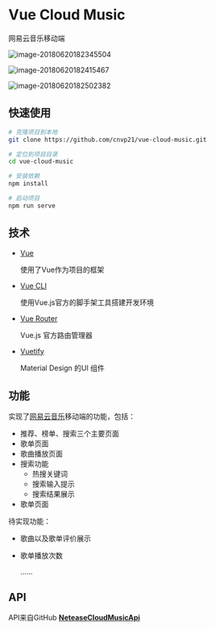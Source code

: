 # Vue Cloud Music

网易云音乐移动端

![image-20180620182345504](/var/folders/qm/00f8gxrd5f12dfxdmknkxvz80000gn/T/abnerworks.Typora/image-20180620182345504.png)

![image-20180620182415467](/var/folders/qm/00f8gxrd5f12dfxdmknkxvz80000gn/T/abnerworks.Typora/image-20180620182415467.png)

![image-20180620182502382](/var/folders/qm/00f8gxrd5f12dfxdmknkxvz80000gn/T/abnerworks.Typora/image-20180620182502382.png)

## 快速使用

```bash
# 克隆项目到本地
git clone https://github.com/cnvp21/vue-cloud-music.git

# 定位到项目目录
cd vue-cloud-music

# 安装依赖
npm install

# 启动项目
npm run serve
```



## 技术

- [Vue](https://vuejs.org/)

  使用了Vue作为项目的框架

- [Vue CLI](https://cli.vuejs.org/)

  使用Vue.js官方的脚手架工具搭建开发环境

- [Vue Router](https://router.vuejs.org/)

  Vue.js 官方路由管理器

- [Vuetify](https://vuetifyjs.com/)

  Material Design 的UI 组件

## 功能 

实现了[网易云音乐](http://music.163.com/)移动端的功能，包括：

- 推荐、榜单、搜索三个主要页面
- 歌单页面
- 歌曲播放页面
- 搜索功能
  - 热搜关键词
  - 搜索输入提示
  - 搜索结果展示
- 歌单页面



待实现功能：

- 歌曲以及歌单评价展示

- 歌单播放次数

  ……

## API

API来自GitHub [**NeteaseCloudMusicApi**](https://github.com/Binaryify/NeteaseCloudMusicApi)